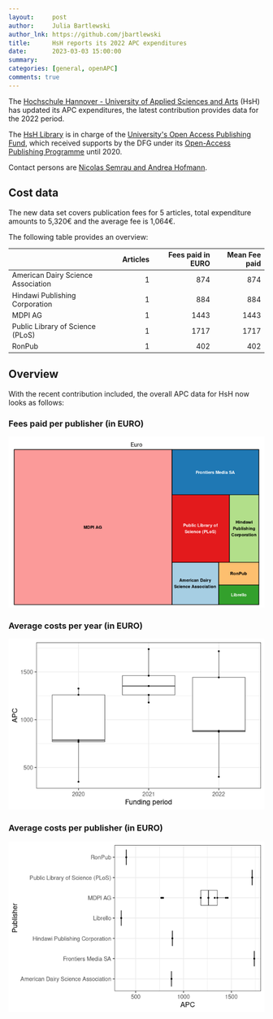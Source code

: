 ```yaml
---
layout:     post
author:     Julia Bartlewski
author_lnk: https://github.com/jbartlewski
title:      HsH reports its 2022 APC expenditures
date:       2023-03-03 15:00:00
summary:    
categories: [general, openAPC]
comments: true
---
```





The [Hochschule Hannover - University of Applied Sciences and Arts](https://www.hs-hannover.de/) (HsH) has updated its APC expenditures, the latest contribution provides data for the 2022 period.

The [HsH Library](https://www.hs-hannover.de/ueber-uns/organisation/bibliothek/) is in charge of the [University's Open Access Publishing Fund](https://www.hs-hannover.de/ueber-uns/organisation/bibliothek/services/publizieren-an-der-hsh/), which received supports by the DFG under its [Open-Access Publishing Programme](https://www.dfg.de/en/research_funding/programmes/infrastructure/lis/open_access/infrastructure_funding/index.html#4) until 2020.

Contact persons are [Nicolas Semrau and Andrea Hofmann](<mailto:serwiss@hs-hannover.de>).

## Cost data



The new data set covers publication fees for 5 articles, total expenditure amounts to 5,320€ and the average fee is 1,064€.

The following table provides an overview:



|                                   | Articles| Fees paid in EURO| Mean Fee paid|
|:----------------------------------|--------:|-----------------:|-------------:|
|American Dairy Science Association |        1|               874|           874|
|Hindawi Publishing Corporation     |        1|               884|           884|
|MDPI AG                            |        1|              1443|          1443|
|Public Library of Science (PLoS)   |        1|              1717|          1717|
|RonPub                             |        1|               402|           402|

## Overview

With the recent contribution included, the overall APC data for HsH now looks as follows:

### Fees paid per publisher (in EURO)

![plot of chunk tree_hsh_2023-03-03_full](/figure/tree_hsh_2023-03-03_full-1.png)

###  Average costs per year (in EURO)

![plot of chunk box_hsh_2023-03-03_year_full](/figure/box_hsh_2023-03-03_year_full-1.png)

###  Average costs per publisher (in EURO)

![plot of chunk box_hsh_2023-03-03_publisher_full](/figure/box_hsh_2023-03-03_publisher_full-1.png)
